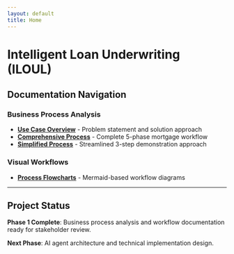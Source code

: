 ```yaml
---
layout: default
title: Home
---
```


# Intelligent Loan Underwriting (ILOUL)

## Documentation Navigation

### Business Process Analysis
- **[Use Case Overview](docs/01-use-case-overview.md)** - Problem statement and solution approach
- **[Comprehensive Process](docs/02-business-process-full.md)** - Complete 5-phase mortgage workflow  
- **[Simplified Process](docs/03-business-process-simplified.md)** - Streamlined 3-step demonstration approach

### Visual Workflows
- **[Process Flowcharts](diagrams/business-flows/)** - Mermaid-based workflow diagrams

---

## Project Status

**Phase 1 Complete**: Business process analysis and workflow documentation ready for stakeholder review.

**Next Phase**: AI agent architecture and technical implementation design.
